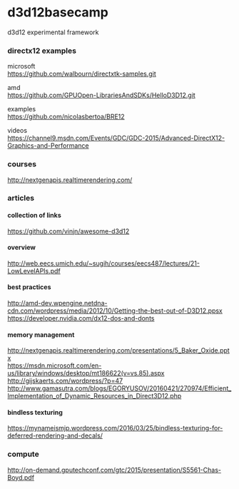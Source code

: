 # d3d12basecamp
d3d12 experimental framework

### directx12 examples
microsoft  
https://github.com/walbourn/directxtk-samples.git

amd  
https://github.com/GPUOpen-LibrariesAndSDKs/HelloD3D12.git

examples  
https://github.com/nicolasbertoa/BRE12

videos  
https://channel9.msdn.com/Events/GDC/GDC-2015/Advanced-DirectX12-Graphics-and-Performance

### courses
http://nextgenapis.realtimerendering.com/  

### articles
#### collection of links
https://github.com/vinjn/awesome-d3d12  

#### overview
http://web.eecs.umich.edu/~sugih/courses/eecs487/lectures/21-LowLevelAPIs.pdf  

#### best practices
http://amd-dev.wpengine.netdna-cdn.com/wordpress/media/2012/10/Getting-the-best-out-of-D3D12.ppsx  
https://developer.nvidia.com/dx12-dos-and-donts
#### memory management
http://nextgenapis.realtimerendering.com/presentations/5_Baker_Oxide.pptx  
https://msdn.microsoft.com/en-us/library/windows/desktop/mt186622(v=vs.85).aspx  
http://gijskaerts.com/wordpress/?p=47  
http://www.gamasutra.com/blogs/EGORYUSOV/20160421/270974/Efficient_Implementation_of_Dynamic_Resources_in_Direct3D12.php  

#### bindless texturing
https://mynameismjp.wordpress.com/2016/03/25/bindless-texturing-for-deferred-rendering-and-decals/  

### compute
http://on-demand.gputechconf.com/gtc/2015/presentation/S5561-Chas-Boyd.pdf



